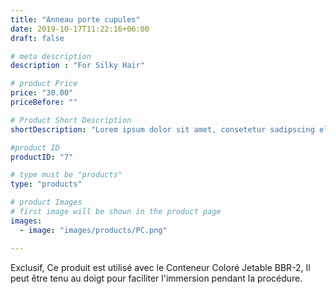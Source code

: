 ```yaml
---
title: "Anneau porte cupules"
date: 2019-10-17T11:22:16+06:00
draft: false

# meta description
description : "For Silky Hair"

# product Price
price: "30.00"
priceBefore: ""

# Product Short Description
shortDescription: "Lorem ipsum dolor sit amet, consetetur sadipscing elitr, sed diam nonumy eirmod tempor invidunt ut"

#product ID
productID: "7"

# type must be "products"
type: "products"

# product Images
# first image will be shown in the product page
images:
  - image: "images/products/PC.png"

---
```


Exclusif, Ce produit est utilisé avec le Conteneur Coloré Jetable  BBR-2, Il peut être tenu au doigt pour faciliter l'immersion pendant la procédure.

